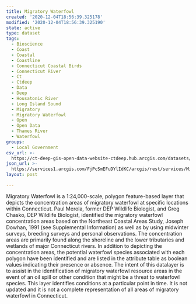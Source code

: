 ```yaml
---
title: Migratory Waterfowl
created: '2020-12-04T18:56:39.325178'
modified: '2020-12-04T18:56:39.325190'
state: active
type: dataset
tags:
  - Bioscience
  - Coast
  - Coastal
  - Coastline
  - Connecticut Coastal Birds
  - Connecticut River
  - Ct
  - Ctdeep
  - Data
  - Deep
  - Housatonic River
  - Long Island Sound
  - Migratory
  - Migratory Waterfowl
  - Open
  - Open Data
  - Thames River
  - Waterfowl
groups:
  - Local Government
csv_url: >-
  https://ct-deep-gis-open-data-website-ctdeep.hub.arcgis.com/datasets/c7b16aa915e94979b1fb65b4bc9f4e0a_0.csv?outSR=%7B%22latestWkid%22%3A2234%2C%22wkid%22%3A102656%7D
json_url: >-
  https://services1.arcgis.com/FjPcSmEFuDYlIdKC/arcgis/rest/services/Migratory_Waterfowl/FeatureServer/0
layout: post

---
```

Migratory Waterfowl is a 1:24,000-scale, polygon feature-based layer that depicts the concentration areas of migratory waterfowl at specific locations within Connecticut. Paul Merola, former DEP Wildlife Biologist, and Greg Chasko, DEP Wildlife Biologist, identified the migratory waterfowl concentration areas based on the Northeast Coastal Areas Study, Joseph Dowhan, 1991 (see Supplemental Information) as well as by using midwinter surveys, breeding surveys and personal observations. The concentration areas are primarily found along the shoreline and the lower tributaries and wetlands of major Connecticut rivers. In addition to depicting the concentration areas, the potential waterfowl species associated with each polygon have been identified and are listed in the attribute table as boolean values indicating their presence or absence. The intent of this datalayer is to assist in the identification of migratory waterfowl resource areas in the event of an oil spill or other condition that might be a threat to waterfowl species. This layer identifies conditions at a particular point in time. It is not updated and it is not a complete representation of all areas of migratory waterfowl in Connecticut.
